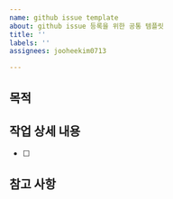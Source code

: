 ```yaml
---
name: github issue template
about: github issue 등록을 위한 공통 템플릿
title: ''
labels: ''
assignees: jooheekim0713

---
```


## 목적
>

## 작업 상세 내용
-[ ]

## 참고 사항
